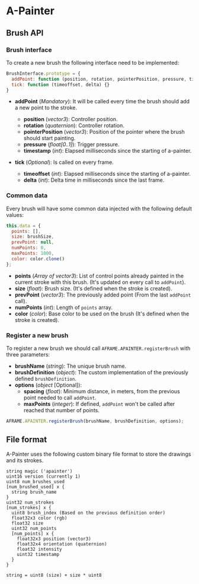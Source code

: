 # A-Painter

## Brush API

### Brush interface
To create a new brush the following interface need to be implemented:

```javascript
BrushInterface.prototype = {
  addPoint: function (position, rotation, pointerPosition, pressure, timestamp) {},
  tick: function (timeoffset, delta) {}
}
```

* **addPoint** (*Mandatory*): It will be called every time the brush should add a new point to the stroke.
  * **position** (*vector3*): Controller position.
  * **rotation** (*quaternion*): Controller rotation.
  * **pointerPosition** (*vector3*): Position of the pointer where the brush should start painting.
  * **pressure** (*float[0..1]*): Trigger pressure.
  * **timestamp** (*int*): Elapsed milliseconds since the starting of a-painter.

* **tick** (*Optional*): Is called on every frame.
  * **timeoffset** (*int*): Elapsed milliseconds since the starting of a-painter.
  * **delta** (*int*): Delta time in milliseconds since the last frame.

### Common data

Every brush will have some common data injected with the following default values:
```javascript
this.data = {
  points: [],
  size: brushSize,
  prevPoint: null,
  numPoints: 0,
  maxPoints: 1000,
  color: color.clone()
};
```

* **points** (*Array of vector3*): List of control points already painted in the current stroke with this brush. (It's updated on every call to `addPoint`).
* **size** (*float*): Brush size. (It's defined when the stroke is created).
* **prevPoint** (*vector3*): The previously added point (From the last `addPoint` call).
* **numPoints** (*int*): Length of `points` array.
* **color** (*color*): Base color to be used on the brush (It's defined when the stroke is created).

### Register a new brush
To register a new brush we should call `AFRAME.APAINTER.registerBrush` with three parameters:
* **brushName** (*string*): The unique brush name.
* **brushDefinition** (*object*): The custom implementation of the previously defined `brushDefinition`.
* **options** (*object* [Optional]):
  * **spacing** (*float*): Minimum distance, in meters, from the previous point needed to call `addPoint`.
  * **maxPoints** (*integer*): If defined, `addPoint` won't be called after reached that number of points.

```javascript
AFRAME.APAINTER.registerBrush(brushName, brushDefinition, options);
```

## File format

A-Painter uses the following custom binary file format to store the drawings and its strokes.

```
string magic ('apainter')
uint16 version (currently 1)
uint8 num_brushes_used
[num_brushed_used] x {
  string brush_name
}
uint32 num_strokes
[num_strokes] x {
  uint8 brush_index (Based on the previous definition order)
  float32x3 color (rgb)
  float32 size
  uint32 num_points
  [num_points] x {
    float32x3 position (vector3)
    float32x4 orientation (quaternion)
    float32 intensity
    uint32 timestamp
  }
}

string = uint8 (size) + size * uint8
```
